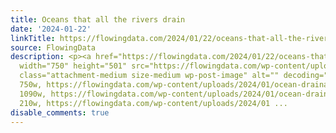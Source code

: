 ```yaml
---
title: Oceans that all the rivers drain
date: '2024-01-22'
linkTitle: https://flowingdata.com/2024/01/22/oceans-that-all-the-rivers-drain/
source: FlowingData
description: <p><a href="https://flowingdata.com/2024/01/22/oceans-that-all-the-rivers-drain/"><img
  width="750" height="501" src="https://flowingdata.com/wp-content/uploads/2024/01/ocean-drainage-usa-750x501.jpg"
  class="attachment-medium size-medium wp-post-image" alt="" decoding="async" srcset="https://flowingdata.com/wp-content/uploads/2024/01/ocean-drainage-usa-750x501.jpg
  750w, https://flowingdata.com/wp-content/uploads/2024/01/ocean-drainage-usa-1090x728.jpg
  1090w, https://flowingdata.com/wp-content/uploads/2024/01/ocean-drainage-usa-210x140.jpg
  210w, https://flowingdata.com/wp-content/uploads/2024/01 ...
disable_comments: true
---
```

<p><a href="https://flowingdata.com/2024/01/22/oceans-that-all-the-rivers-drain/"><img width="750" height="501" src="https://flowingdata.com/wp-content/uploads/2024/01/ocean-drainage-usa-750x501.jpg" class="attachment-medium size-medium wp-post-image" alt="" decoding="async" srcset="https://flowingdata.com/wp-content/uploads/2024/01/ocean-drainage-usa-750x501.jpg 750w, https://flowingdata.com/wp-content/uploads/2024/01/ocean-drainage-usa-1090x728.jpg 1090w, https://flowingdata.com/wp-content/uploads/2024/01/ocean-drainage-usa-210x140.jpg 210w, https://flowingdata.com/wp-content/uploads/2024/01 ...